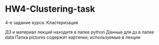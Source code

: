 # HW4-Clustering-task

4-е задание курса. Кластеризация

ДЗ и материал лекций находитя в папке python
Данные для дз в папке data
Папка pictures содержит картинки, используемые в лекции
